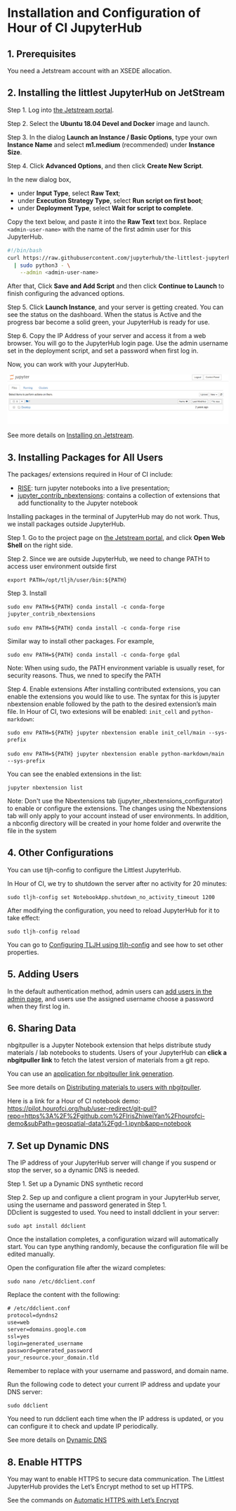 # Installation and Configuration of Hour of CI JupyterHub

## 1. Prerequisites

You need a Jetstream account with an XSEDE allocation.

## 2. Installing the littlest JupyterHub on JetStream 

Step 1. Log into [the Jetstream portal](https://use.jetstream-cloud.org/).     

Step 2. Select the **Ubuntu 18.04 Devel and Docker** image and launch.  

Step 3. In the dialog **Launch an Instance / Basic Options**, type your own **Instance Name** and select **m1.medium** (recommended) under **Instance Size**.

Step 4. Click **Advanced Options**, and then click **Create New Script**. 

In the new dialog box,
* under **Input Type**, select **Raw Text**;  
* under **Execution Strategy Type**, select **Run script on first boot**;  
* under **Deployment Type**, select **Wait for script to complete**.  

Copy the text below, and paste it into the **Raw Text** text box. Replace `<admin-user-name>` with the name of the first admin user for this JupyterHub.   
```bash
#!/bin/bash
curl https://raw.githubusercontent.com/jupyterhub/the-littlest-jupyterhub/master/bootstrap/bootstrap.py \
  | sudo python3 - \
    --admin <admin-user-name>
```

After that, Click **Save and Add Script** and then click **Continue to Launch** to finish configuring the advanced options.  

Step 5. Click **Launch Instance**, and your server is getting created. You can see the status on the dashboard.  When the status is Active and the progress bar become a solid green, your JupyterHub is ready for use.

Step 6. Copy the IP Address of your server and access it from a web browser. You will go to the JupyterHub login page. Use the admin username set in the deployment script, and set a password when first log in.  

Now, you can work with your JupyterHub.   

![jupyterhub](images/jupyterhub.png)

See more details on [Installing on Jetstream](https://tljh.jupyter.org/en/latest/install/jetstream.html).

## 3. Installing Packages for All Users

The packages/ extensions required in Hour of CI include:
* [RISE](https://rise.readthedocs.io/en/maint-5.6/installation.html): turn jupyter notebooks into a live presentation;
* [jupyter_contrib_nbextensions](https://github.com/ipython-contrib/jupyter_contrib_nbextensions): contains a collection of extensions that add functionality to the Jupyter notebook

Installing packages in the terminal of JupyterHub may do not work. Thus, we install packages outside JupyterHub. 

Step 1. Go to the project page on [the Jetstream portal](https://use.jetstream-cloud.org/), and click **Open Web Shell** on the right side.

Step 2. Since we are outside JupyterHub, we need to change PATH to access user environment outside first
```shell
export PATH=/opt/tljh/user/bin:${PATH}
```

Step 3. Install
```shell
sudo env PATH=${PATH} conda install -c conda-forge jupyter_contrib_nbextensions

sudo env PATH=${PATH} conda install -c conda-forge rise
```

Similar way to install other packages. For example,
```
sudo env PATH=${PATH} conda install -c conda-forge gdal
```

Note: When using sudo, the PATH environment variable is usually reset, for security reasons. Thus, we nned to specify the PATH

Step 4. Enable extensions
After installing contributed extensions, you can enable the extensions you would like to use. The syntax for this is jupyter nbextension enable followed by the path to the desired extension’s main file. In Hour of CI, two extesions will be enabled: `init_cell` and `python-markdown`:
```shell
sudo env PATH=${PATH} jupyter nbextension enable init_cell/main --sys-prefix

sudo env PATH=${PATH} jupyter nbextension enable python-markdown/main --sys-prefix
```

You can see the enabled extensions in the list: 
```shell
jupyter nbextension list
```

Note: Don't use the Nbextensions tab (jupyter_nbextensions_configurator) to enable or configure the extensions. The changes using the Nbextensions tab will only apply to your account instead of user environments. In addition, a nbconfig directory will be created in your home folder and overwrite the file in the system


## 4. Other Configurations
You can use tljh-config to configure the Littlest JupyterHub.   

In Hour of CI, we try to shutdown the server after no activity for 20 minutes:
```shell
sudo tljh-config set NotebookApp.shutdown_no_activity_timeout 1200
```

After modifying the configuration, you need to reload JupyterHub for it to take effect:
```shell
sudo tljh-config reload
```

You can go to [Configuring TLJH using tljh-config](http://tljh.jupyter.org/en/latest/topic/tljh-config.html#reloading-jupyterhub-to-apply-configuration) and see how to set other properties.


## 5. Adding Users
In the default authentication method, admin users can [add users in the admin page](https://tljh.jupyter.org/en/latest/install/jetstream.html#step-2-adding-more-users), and users use the assigned username choose a password when they first log in.   

## 6. Sharing Data

nbgitpuller is a Jupyter Notebook extension that helps distribute study materials / lab notebooks to students. Users of your JupyterHub can **click a nbgitpuller link** to fetch the latest version of materials from a git repo.

You can use an [application for nbgitpuller link generation](https://mybinder.org/v2/gh/jupyterhub/nbgitpuller/master?urlpath=apps/binder%2Flink_generator.ipynb).

See more details on [Distributing materials to users with nbgitpuller](https://tljh.jupyter.org/en/latest/howto/content/nbgitpuller.html).

Here is a link for a Hour of CI notebook demo: https://pilot.hourofci.org/hub/user-redirect/git-pull?repo=https%3A%2F%2Fgithub.com%2FIrisZhiweiYan%2Fhourofci-demo&subPath=geospatial-data%2Fgd-1.ipynb&app=notebook

## 7. Set up Dynamic DNS

The IP address of your JupyterHub server will change if you suspend or stop the server, so a dynamic DNS is needed.

Step 1. Set up a Dynamic DNS synthetic record

Step 2. Sep up and configure a client program in your JupyterHub server, using the username and password generated in Step 1.  
DDclient is suggested to used. You need to install ddclient in your server:  
```shell
sudo apt install ddclient
```
Once the installation completes, a configuration wizard will automatically start. You can type anything randomly, because the configuration file will be edited manually.  

Open the configuration file after the wizard completes:
```shell
sudo nano /etc/ddclient.conf
```

Replace the content with the following: 
```shell
# /etc/ddclient.conf
protocol=dyndns2
use=web
server=domains.google.com
ssl=yes
login=generated_username
password=generated_password
your_resource.your_domain.tld
```

Remember to replace with your username and password, and domain name. 

Run the following code to detect your current IP address and update your DNS server:
```shell
sudo ddclient
```
You need to run ddclient each time when the IP address is updated, or you can configure it to check and update IP periodically.  

See more details on [Dynamic DNS](https://support.google.com/domains/answer/6147083?hl=en)


## 8. Enable HTTPS

You may want to enable HTTPS to secure data communication. The Littlest JupyterHub provides the Let’s Encrypt method to set up HTTPS.  

See the commands on [Automatic HTTPS with Let’s Encrypt](http://tljh.jupyter.org/en/latest/howto/admin/https.html#automatic-https-with-let-s-encrypt)